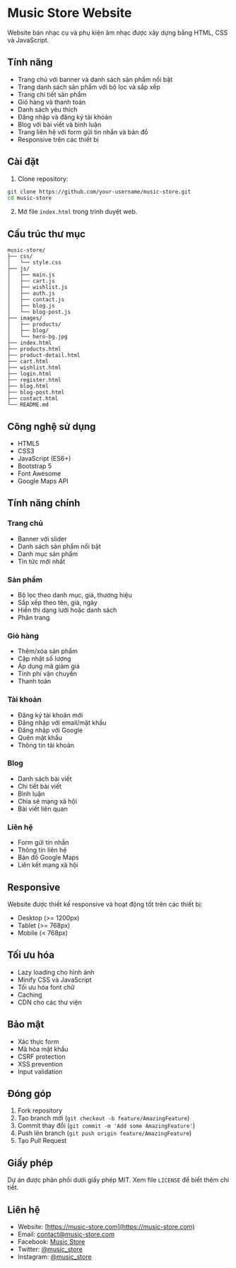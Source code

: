 # Music Store Website

Website bán nhạc cụ và phụ kiện âm nhạc được xây dựng bằng HTML, CSS và JavaScript.

## Tính năng

- Trang chủ với banner và danh sách sản phẩm nổi bật
- Trang danh sách sản phẩm với bộ lọc và sắp xếp
- Trang chi tiết sản phẩm
- Giỏ hàng và thanh toán
- Danh sách yêu thích
- Đăng nhập và đăng ký tài khoản
- Blog với bài viết và bình luận
- Trang liên hệ với form gửi tin nhắn và bản đồ
- Responsive trên các thiết bị

## Cài đặt

1. Clone repository:
```bash
git clone https://github.com/your-username/music-store.git
cd music-store
```

2. Mở file `index.html` trong trình duyệt web.

## Cấu trúc thư mục

```
music-store/
├── css/
│   └── style.css
├── js/
│   ├── main.js
│   ├── cart.js
│   ├── wishlist.js
│   ├── auth.js
│   ├── contact.js
│   ├── blog.js
│   └── blog-post.js
├── images/
│   ├── products/
│   ├── blog/
│   └── hero-bg.jpg
├── index.html
├── products.html
├── product-detail.html
├── cart.html
├── wishlist.html
├── login.html
├── register.html
├── blog.html
├── blog-post.html
├── contact.html
└── README.md
```

## Công nghệ sử dụng

- HTML5
- CSS3
- JavaScript (ES6+)
- Bootstrap 5
- Font Awesome
- Google Maps API

## Tính năng chính

### Trang chủ
- Banner với slider
- Danh sách sản phẩm nổi bật
- Danh mục sản phẩm
- Tin tức mới nhất

### Sản phẩm
- Bộ lọc theo danh mục, giá, thương hiệu
- Sắp xếp theo tên, giá, ngày
- Hiển thị dạng lưới hoặc danh sách
- Phân trang

### Giỏ hàng
- Thêm/xóa sản phẩm
- Cập nhật số lượng
- Áp dụng mã giảm giá
- Tính phí vận chuyển
- Thanh toán

### Tài khoản
- Đăng ký tài khoản mới
- Đăng nhập với email/mật khẩu
- Đăng nhập với Google
- Quên mật khẩu
- Thông tin tài khoản

### Blog
- Danh sách bài viết
- Chi tiết bài viết
- Bình luận
- Chia sẻ mạng xã hội
- Bài viết liên quan

### Liên hệ
- Form gửi tin nhắn
- Thông tin liên hệ
- Bản đồ Google Maps
- Liên kết mạng xã hội

## Responsive

Website được thiết kế responsive và hoạt động tốt trên các thiết bị:
- Desktop (>= 1200px)
- Tablet (>= 768px)
- Mobile (< 768px)

## Tối ưu hóa

- Lazy loading cho hình ảnh
- Minify CSS và JavaScript
- Tối ưu hóa font chữ
- Caching
- CDN cho các thư viện

## Bảo mật

- Xác thực form
- Mã hóa mật khẩu
- CSRF protection
- XSS prevention
- Input validation

## Đóng góp

1. Fork repository
2. Tạo branch mới (`git checkout -b feature/AmazingFeature`)
3. Commit thay đổi (`git commit -m 'Add some AmazingFeature'`)
4. Push lên branch (`git push origin feature/AmazingFeature`)
5. Tạo Pull Request

## Giấy phép

Dự án được phân phối dưới giấy phép MIT. Xem file `LICENSE` để biết thêm chi tiết.

## Liên hệ

- Website: [https://music-store.com](https://music-store.com)
- Email: contact@music-store.com
- Facebook: [Music Store](https://facebook.com/music-store)
- Twitter: [@music_store](https://twitter.com/music_store)
- Instagram: [@music_store](https://instagram.com/music_store) 